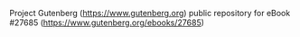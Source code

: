 Project Gutenberg (https://www.gutenberg.org) public repository for eBook #27685 (https://www.gutenberg.org/ebooks/27685)
